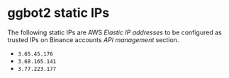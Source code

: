 # ggbot2 static IPs

The following static IPs are AWS _Elastic IP addresses_ to be configured as trusted IPs on Binance accounts _API management_ section.

-   `3.65.45.176`
-   `3.68.165.141`
-   `3.77.223.177`

